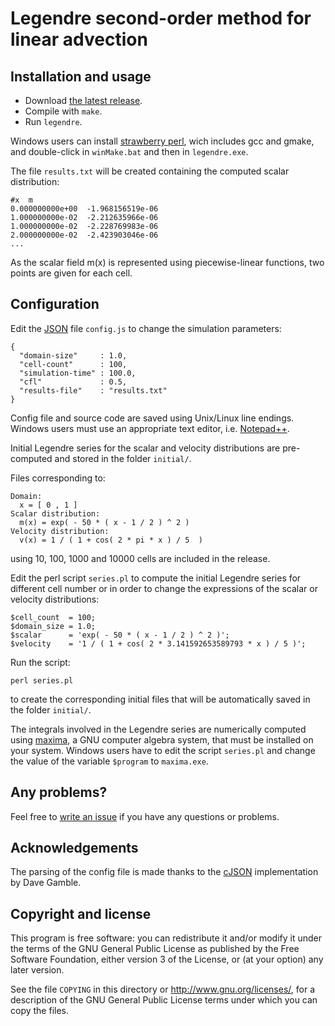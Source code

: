 Legendre second-order method for linear advection
=================================================

Installation and usage
----------------------

* Download [the latest release](https://github.com/B0RJA/legendre-1D/zipball/master).
* Compile with `make`.
* Run `legendre`.

Windows users can install [strawberry perl](http://strawberryperl.com/), wich includes gcc and gmake, and double-click in `winMake.bat` and then in `legendre.exe`.

The file `results.txt` will be created containing the computed scalar distribution:

    #x  m
    0.000000000e+00  -1.968156519e-06
    1.000000000e-02	 -2.212635966e-06
    1.000000000e-02	 -2.228769983e-06
    2.000000000e-02  -2.423903046e-06
    ...

As the scalar field m(x) is represented using piecewise-linear functions, two points are given for each cell.

Configuration
-------------

Edit the [JSON](http://www.json.org/) file `config.js` to change the simulation parameters:

    {
      "domain-size"     : 1.0,
      "cell-count"      : 100,
      "simulation-time" : 100.0,
      "cfl"             : 0.5,
      "results-file"    : "results.txt"
    }

Config file and source code are saved using Unix/Linux line endings. Windows users must use an appropriate text editor, i.e. [Notepad++](http://notepad-plus-plus.org/download/).

Initial Legendre series for the scalar and velocity distributions are pre-computed and stored in the folder `initial/`.

Files corresponding to:

    Domain:
      x = [ 0 , 1 ]
    Scalar distribution:
      m(x) = exp( - 50 * ( x - 1 / 2 ) ^ 2 )
    Velocity distribution:
      v(x) = 1 / ( 1 + cos( 2 * pi * x ) / 5  )

using 10, 100, 1000 and 10000 cells are included in the release.

Edit the perl script `series.pl` to compute the initial Legendre series for different cell number or in order to change the expressions of the scalar or velocity distributions:

    $cell_count  = 100;
    $domain_size = 1.0;
    $scalar      = 'exp( - 50 * ( x - 1 / 2 ) ^ 2 )';
    $velocity    = '1 / ( 1 + cos( 2 * 3.141592653589793 * x ) / 5 )';

Run the script:

    perl series.pl

to create the corresponding initial files that will be automatically saved in the folder `initial/`.

The integrals involved in the Legendre series are numerically computed using [maxima](http://maxima.sourceforge.net/), a GNU computer algebra system, that must be installed on your system. Windows users have to edit the script `series.pl` and change the value of the variable `$program` to `maxima.exe`.

Any problems?
-------------
Feel free to [write an issue](https://github.com/B0RJA/legendre-1D/issues) if you have any questions or problems.

Acknowledgements
----------------
The parsing of the config file is made thanks to the [cJSON](http://cjson.sourceforge.net/) implementation by Dave Gamble.

Copyright and license
---------------------

This program is free software: you can redistribute it and/or modify it under the terms of the GNU General Public License as published by the Free Software Foundation, either version 3 of the License, or (at your option) any later version.

See the file `COPYING` in this directory or  http://www.gnu.org/licenses/, for a description of the GNU General Public License terms under which you can copy the files.
